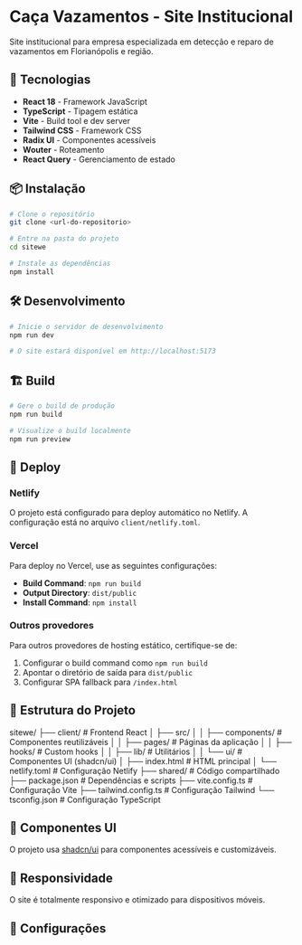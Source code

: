 # Caça Vazamentos - Site Institucional

Site institucional para empresa especializada em detecção e reparo de vazamentos em Florianópolis e região.

## 🚀 Tecnologias

- **React 18** - Framework JavaScript
- **TypeScript** - Tipagem estática
- **Vite** - Build tool e dev server
- **Tailwind CSS** - Framework CSS
- **Radix UI** - Componentes acessíveis
- **Wouter** - Roteamento
- **React Query** - Gerenciamento de estado

## 📦 Instalação

```bash
# Clone o repositório
git clone <url-do-repositorio>

# Entre na pasta do projeto
cd sitewe

# Instale as dependências
npm install
```

## 🛠️ Desenvolvimento

```bash
# Inicie o servidor de desenvolvimento
npm run dev

# O site estará disponível em http://localhost:5173
```

## 🏗️ Build

```bash
# Gere o build de produção
npm run build

# Visualize o build localmente
npm run preview
```

## 🚀 Deploy

### Netlify

O projeto está configurado para deploy automático no Netlify. A configuração está no arquivo `client/netlify.toml`.

### Vercel

Para deploy no Vercel, use as seguintes configurações:

- **Build Command**: `npm run build`
- **Output Directory**: `dist/public`
- **Install Command**: `npm install`

### Outros provedores

Para outros provedores de hosting estático, certifique-se de:

1. Configurar o build command como `npm run build`
2. Apontar o diretório de saída para `dist/public`
3. Configurar SPA fallback para `/index.html`

## 📁 Estrutura do Projeto

sitewe/
├── client/                 # Frontend React
│   ├── src/
│   │   ├── components/    # Componentes reutilizáveis
│   │   ├── pages/         # Páginas da aplicação
│   │   ├── hooks/         # Custom hooks
│   │   ├── lib/           # Utilitários
│   │   └── ui/            # Componentes UI (shadcn/ui)
│   ├── index.html         # HTML principal
│   └── netlify.toml       # Configuração Netlify
├── shared/                 # Código compartilhado
├── package.json           # Dependências e scripts
├── vite.config.ts         # Configuração Vite
├── tailwind.config.ts     # Configuração Tailwind
└── tsconfig.json          # Configuração TypeScript

## 🎨 Componentes UI

O projeto usa [shadcn/ui](https://ui.shadcn.com/) para componentes acessíveis e customizáveis.

## 📱 Responsividade

O site é totalmente responsivo e otimizado para dispositivos móveis.

## 🔧 Configurações

